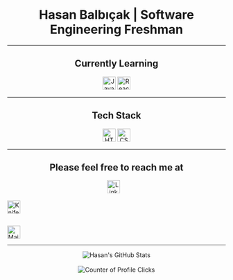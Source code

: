 <h1 align="center">Hasan Balbıçak | Software Engineering Freshman</h1>

***

<h2 align="center">Currently Learning</h2>

<p align="center">
  <img src="https://api.iconify.design/logos/javascript.svg" alt="JavaScript" height="30" width="30">
  <img src="https://api.iconify.design/logos/react.svg" alt="React" height="30" width="30">
</p>

***

<h2 align="center">Tech Stack</h2>

<p align="center">



  <img src="https://api.iconify.design/vscode-icons/file-type-html.svg" alt="HTML" height="30" width="30">
  <img src="https://api.iconify.design/vscode-icons/file-type-css.svg" alt="CSS" height="30" width="30">
</p>

***

<h2 align="center">Please feel free to reach me at</h2>

<p align="center">
  <a href="https://linkedin.com/in/hasanbalbicak" target="_blank"><img src="https://api.iconify.design/logos/linkedin-icon.svg" alt="LinkedIn" height="30" width="30"></a>

  <img heigt="1" width="10">

  <a href="https://hasanbalbicak.me" target="_blank"><img src="https://api.iconify.design/logos/chrome.svg" alt="Knife pierced in a honey pot logo" height="30" width="30"></a>

  <img heigt="1" width="10">

  <a href="mailto:hasanhuseyinbalbicak@gmail.com"><img src="https://api.iconify.design/logos/google-gmail.svg" alt="Mail Envelope" height="30" width="auto"></a>
</p>

***

<div align="center">
  <img src="https://github-readme-stats.vercel.app/api?username=mrhonneynive&count_private=true&show_icons=true&theme=transparent" alt="Hasan's GitHub Stats">
</div>
<br>
<div align="center">
  <img src="https://komarev.com/ghpvc/?username=mrhonneynive" alt="Counter of Profile Clicks">
</div>


<!--
**mrhonneynive/mrhonneynive** is a ✨ _special_ ✨ repository because its `README.md` (this file) appears on your GitHub profile.

Here are some ideas to get you started:

- 🔭 I’m currently working on ...
- 👯 I’m looking to collaborate on ...
- 🤔 I’m looking for help with ...
- 💬 Ask me about ...
- 📫 How to reach me: ...
- 😄 Pronouns: ...
- ⚡ Fun fact: ...
-->
